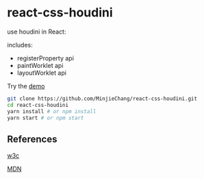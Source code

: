 # react-css-houdini
use houdini in React:

includes: 
- registerProperty api
- paintWorklet api
- layoutWorklet api

Try the [demo](https://minjiechang.github.io/react-css-houdini)

```sh
git clone https://github.com/MinjieChang/react-css-houdini.git
cd react-css-houdini
yarn install # or npm install
yarn start # or npm start
```

## References

[w3c](https://www.w3.org/TR/css-properties-values-api-1/)

[MDN](https://developer.mozilla.org/en-US/docs/Web/Houdini)

